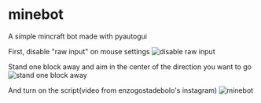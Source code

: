 # minebot
A simple mincraft bot made with pyautogui

First, disable "raw input" on mouse settings
![disable raw input](https://user-images.githubusercontent.com/84251009/236680915-f6ece6b9-f812-4e37-90bb-0d2c91467f5a.png)

Stand one block away and aim in the center of the direction you want to go
![stand one block away](https://user-images.githubusercontent.com/84251009/236680948-0d507185-0b1d-4e45-a52b-349337adcce8.png)

And turn on the script(video from enzogostadebolo's instagram)
![minebot](https://user-images.githubusercontent.com/84251009/236681754-19c8178f-5d23-458c-8441-657fbf132daf.gif)

